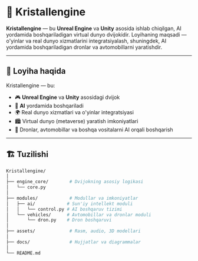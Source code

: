 # 🧠 Kristallengine

**Kristallengine** — bu **Unreal Engine** va **Unity** asosida ishlab chiqilgan, AI yordamida boshqariladigan virtual dunyo dvijokidir. Loyihaning maqsadi — o'yinlar va real dunyo xizmatlarini integratsiyalash, shuningdek, AI yordamida boshqariladigan dronlar va avtomobillarni yaratishdir.

---

## 🚀 Loyiha haqida

Kristallengine — bu:

- 🎮 **Unreal Engine** va **Unity** asosidagi dvijok
- 🤖 **AI** yordamida boshqariladi
- 🌍 Real dunyo xizmatlari va o'yinlar integratsiyasi
- 🏙 Virtual dunyo (metaverse) yaratish imkoniyatlari
- 🚗 Dronlar, avtomobillar va boshqa vositalarni AI orqali boshqarish

---

## 🏗 Tuzilishi

```bash
Kristallengine/
│
├── engine_core/        # Dvijokning asosiy logikasi
│   └── core.py
│
├── modules/            # Modullar va imkoniyatlar
│   ├── ai/            # Sun'iy intellekt moduli
│   │   └── control.py # AI boshqaruv tizimi
│   └── vehicles/      # Avtomobillar va dronlar moduli
│       └── dron.py    # Dron boshqaruvi
│
├── assets/             # Rasm, audio, 3D modellari
│
├── docs/               # Hujjatlar va diagrammalar
│
└── README.md 